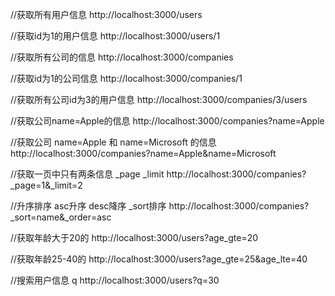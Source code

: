 //获取所有用户信息
http://localhost:3000/users

//获取id为1的用户信息
http://localhost:3000/users/1

//获取所有公司的信息
http://localhost:3000/companies

//获取id为1的公司信息
http://localhost:3000/companies/1

//获取所有公司id为3的用户信息
http://localhost:3000/companies/3/users

//获取公司name=Apple的信息
http://localhost:3000/companies?name=Apple

//获取公司 name=Apple 和 name=Microsoft 的信息
http://localhost:3000/companies?name=Apple&name=Microsoft

//获取一页中只有两条信息 _page _limit
http://localhost:3000/companies?_page=1&_limit=2

//升序排序 asc升序 desc降序 _sort排序
http://localhost:3000/companies?_sort=name&_order=asc

//获取年龄大于20的
http://localhost:3000/users?age_gte=20

//获取年龄25-40的
http://localhost:3000/users?age_gte=25&age_lte=40

//搜索用户信息 q
http://localhost:3000/users?q=30